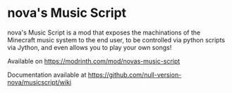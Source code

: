 # nova's Music Script
nova's Music Script is a mod that exposes the machinations of the Minecraft music system to the end user, to be controlled via python scripts via Jython, and even allows you to play your own songs!

Available on https://modrinth.com/mod/novas-music-script

Documentation available at https://github.com/null-version-nova/musicscript/wiki
